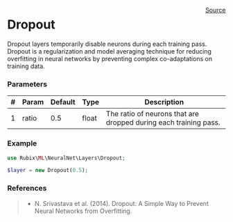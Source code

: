 <span style="float:right;"><a href="https://github.com/RubixML/RubixML/blob/master/src/NeuralNet/Layers/Dropout.php">Source</a></span>

# Dropout
Dropout layers temporarily disable neurons during each training pass. Dropout is a regularization and model averaging technique for reducing overfitting in neural networks by preventing complex co-adaptations on training data.

### Parameters
| # | Param | Default | Type | Description |
|---|---|---|---|---|
| 1 | ratio | 0.5 | float | The ratio of neurons that are dropped during each training pass. |

### Example
```php
use Rubix\ML\NeuralNet\Layers\Dropout;

$layer = new Dropout(0.5);
```

### References
>- N. Srivastava et al. (2014). Dropout: A Simple Way to Prevent Neural Networks from Overfitting.